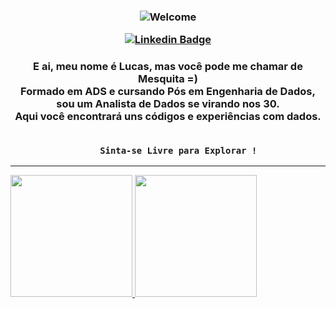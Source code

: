 <h3 align="center">
    
![Welcome](https://github.com/tonsatomicos/tonsatomicos/blob/master/Assets/TonsAtomicos.gif)    
<!--[![Facebook Badge](https://img.shields.io/badge/Facebook-1877F2?style=for-the-badge&logo=facebook&logoColor=white)](https://www.facebook.com/SuavementeLucas/) -->
<!--[![Instagram Badge](https://img.shields.io/badge/Instagram-E4405F?style=for-the-badge&logo=instagram&logoColor=white)](https://www.instagram.com/Antar4s/) -->
[![Linkedin Badge](https://img.shields.io/badge/LinkedIn-0077B5?style=for-the-badge&logo=linkedin&logoColor=white)](https://www.linkedin.com/in/luquinhas/)
<!--[![BI Badge](https://img.shields.io/badge/Portfólio_BI-yellow?style=for-the-badge&logo=powerbi&logoColor=white)](https://bit.ly/3NtTKMH)
<!--[![Twitter Badge](https://img.shields.io/badge/Twitter-1DA1F2?style=for-the-badge&logo=twitter&logoColor=white)](https://twitter.com/Antar4s) -->
</h3>

<h3 align="center">
E ai, meu nome é Lucas, mas você pode me chamar de Mesquita =)<br>
Formado em ADS e cursando Pós em Engenharia de Dados, sou um Analista de Dados se virando nos 30.<br>
Aqui você encontrará uns códigos e experiências com dados.<br> <br>
    
        Sinta-se Livre para Explorar !
</h3>

<hr>

<div>
<a href="https://github.com/tonsatomicos">
<img height="195em" src="https://github-readme-stats.vercel.app/api?username=tonsatomicos&show_icons=true&theme=synthwave" />
<img height="195em" src="https://github-readme-stats.vercel.app/api/top-langs/?username=tonsatomicos&langs_count=5&theme=synthwave&count_private=true&hide=html" /> 
</div>
